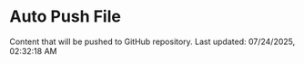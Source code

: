 # Auto Push File

Content that will be pushed to GitHub repository.
Last updated: 07/24/2025, 02:32:18 AM